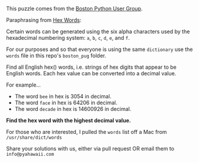 This puzzle comes from the [Boston Python User Group](http://puzzles.bostonpython.com/).

Paraphrasing from [Hex Words](http://puzzles.bostonpython.com/hexwords.html):

Certain words can be generated using the six alpha characters used by the hexadecimal numbering system: `a`, `b`, `c`, `d`, `e`, and `f`.

For our purposes and so that everyone is using the same `dictionary` use the `words` file in this repo's `boston_pug` folder.

Find all English hex() words, i.e. strings of hex digits that appear to be English words. Each hex value can be converted into a decimal value.

For example...

* The word `bee` in hex is 3054 in decimal.
* The word `face` in hex is 64206 in decimal.
* The word `decade` in hex is 14600926 in decimal.

**Find the hex word with the highest decimal value.**

For those who are interested, I pulled the `words` list off a Mac from `/usr/share/dict/words` 

Share your solutions with us, either via pull request OR email them to `info@pyahawaii.com`
